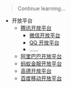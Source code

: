 > Continue learning...

- 开放平台
	- [腾讯开放平台](https://open.tencent.com/)
		- [微信开放平台](https://open.weixin.qq.com/)
		- [QQ 开放平台](https://connect.qq.com/index.html)
		- ......
	- [阿里巴巴开放平台](https://open.1688.com/)
	- [蚂蚁金服开放平台](https://open.alipay.com/platform/home.htm)
	- [高德开放平台](http://lbs.amap.com/)
	- [百度移动开放平台](http://app.baidu.com/)